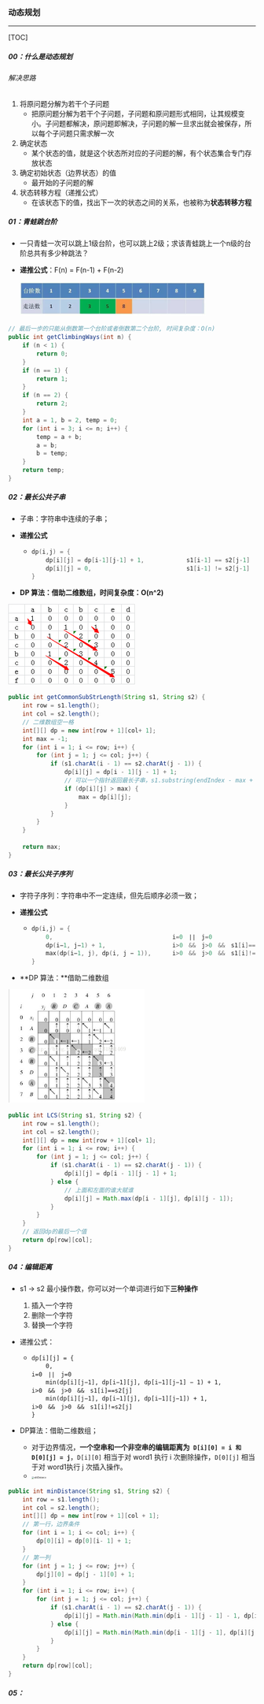 ### 动态规划

------

[TOC]

##### 00：什么是动态规划

###### 解决思路

1. 将原问题分解为若干个子问题
   - 把原问题分解为若干个子问题，子问题和原问题形式相同，让其规模变小。子问题都解决，原问题即解决，子问题的解一旦求出就会被保存，所以每个子问题只需求解一次
2. 确定状态
   - 某个状态的值，就是这个状态所对应的子问题的解，有个状态集合专门存放状态
3. 确定初始状态（边界状态）的值
   - 最开始的子问题的解
4. 状态转移方程（递推公式）
   - 在该状态下的值，找出下一次的状态之间的关系，也被称为**状态转移方程**

##### 01：青蛙跳台阶

- 一只青蛙一次可以跳上1级台阶，也可以跳上2级；求该青蛙跳上一个n级的台阶总共有多少种跳法？

- **递推公式**：F(n) = F(n-1) + F(n-2)

  <img src="https://github.com/likang315/Algorithms-and-Data-Structures/blob/master/09：杂七杂八/photos/frog-jump.png?raw=true" style="zoom:40%;" />

```java
// 最后一步的只能从倒数第一个台阶或者倒数第二个台阶, 时间复杂度：O(n)
public int getClimbingWays(int n) {
    if (n < 1) {
        return 0;
    }
    if (n == 1) {
        return 1;
    }
    if (n == 2) {
        return 2;
    }
    int a = 1, b = 2, temp = 0;
    for (int i = 3; i <= n; i++) {
        temp = a + b;
        a = b;
        b = temp;
    }
    return temp;
}
```

##### 02：最长公共子串

- 子串：字符串中连续的子串；

- **递推公式**

  - ```c
    dp(i,j) = {
    	dp[i][j] = dp[i-1][j-1] + 1,			s1[i-1] == s2[j-1]			
    	dp[i][j] = 0,  							s1[i-1] != s2[j-1]
    }
    ```

- **DP 算法：借助二维数组，时间复杂度：O(n^2)**

![](https://github.com/likang315/Algorithms-and-Data-Structures/blob/master/09：杂七杂八/photos/longest-common-substring.png?raw=true)

```java
public int getCommonSubStrLength(String s1, String s2) {
  	int row = s1.length();
    int col = s2.length();
	// 二维数组空一格
    int[][] dp = new int[row + 1][col+ 1];
  	int max = -1;
  	for (int i = 1; i <= row; i++) {
        for (int j = 1; j <= col; j++) {
            if (s1.charAt(i - 1) == s2.charAt(j - 1)) {
                dp[i][j] = dp[i - 1][j - 1] + 1;
                // 可以一个指针返回最长子串，s1.substring(endIndex - max + 1, endIndex + 1);
                if (dp[i][j] > max) {
                    max = dp[i][j];
                }
            }
    	}
  	}
    
  	return max;
}
```

##### 03：最长公共子序列

- 字符子序列：字符串中不一定连续，但先后顺序必须一致；

- **递推公式**

  - ```c
    dp(i,j) = {
    	0, 									i=0　∣∣　j=0
      	dp(i−1, j−1) + 1,					i>0　&&　j>0　&&　s1[i]==s2[j]
    	max(dp(i−1, j), dp(i, j − 1)),		i>0　&&　j>0　&&　s1[i]!=s2[j]
    }
    ```

- **DP 算法：**借助二维数组

<img src="https://github.com/likang315/Algorithms-and-Data-Structures/blob/master/09：杂七杂八/photos/LCS.png?raw=true" style="zoom:60%;" />

```java
public int LCS(String s1, String s2) {
  	int row = s1.length();
    int col = s2.length();
    int[][] dp = new int[row + 1][col+ 1];
    for (int i = 1; i <= row; i++) {
        for (int j = 1; j <= col; j++) {
            if (s1.charAt(i - 1) == s2.charAt(j - 1)) {
                dp[i][j] = dp[i - 1][j - 1] + 1;
            } else {
                // 上面和左面的谁大赋谁
                dp[i][j] = Math.max(dp[i - 1][j], dp[i][j - 1]);
            }
        }
    }
    // 返回dp的最后一个值 
    return dp[row][col];
}
```

##### 04：编辑距离

- s1 -> s2 最小操作数，你可以对一个单词进行如下**三种操作**

  1. 插入一个字符
  2. 删除一个字符
  3. 替换一个字符

- 递推公式：

  - ```shell
    dp[i][j] = {
    	0, 														 i=0　∣∣　j=0
      	min(dp[i][j−1], dp[i−1][j],	dp[i−1][j−1] − 1) + 1,		 i>0　&&　j>0　&&　s1[i]==s2[j]
    	min(dp[i][j−1], dp[i−1][j], dp[i−1][j−1]) + 1,		     i>0　&&　j>0　&&　s1[i]!=s2[j]
    }
    ```

- DP算法：借助二维数组；

  - 对于边界情况，**一个空串和一个非空串的编辑距离为` D[i][0] = i 和 D[0][j] = j`**，`D[i][0]` 相当于对 word1 执行 i 次删除操作，`D[0][j]` 相当于对 word1执行 j 次插入操作。
  - <img src="/Users/likang/Code/Git/Algorithms-and-Data-Structures/09：杂七杂八/photos/editDistance.png" alt="editDistance" style="zoom:30%;" />


```java
public int minDistance(String s1, String s2) {
    int row = s1.length();
    int col = s2.length();
    int[][] dp = new int[row + 1][col + 1];
    // 第一行，边界条件
    for (int i = 1; i <= col; i++) {
        dp[0][i] = dp[0][i- 1] + 1;
    }
    // 第一列
    for (int j = 1; j <= row; j++) {
        dp[j][0] = dp[j - 1][0] + 1;
    }
    for (int i = 1; i <= row; i++) {
        for (int j = 1; j <= col; j++) {
            if (s1.charAt(i - 1) == s2.charAt(j - 1)) {
                dp[i][j] = Math.min(Math.min(dp[i - 1][j - 1] - 1, dp[i][j - 1]), dp[i - 1][j]) + 1;
            } else {
                dp[i][j] = Math.min(Math.min(dp[i - 1][j - 1], dp[i][j - 1]), dp[i - 1][j]) + 1;
            }
        }
    }
    return dp[row][col];
}
```

##### 05：







